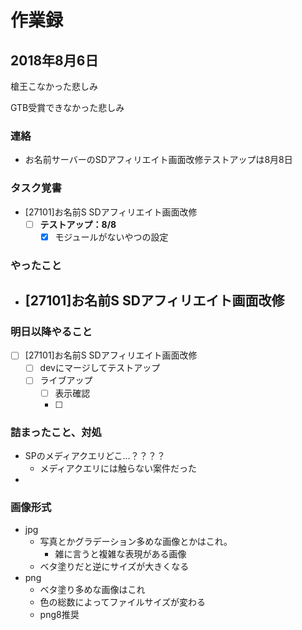 # 作業録  
## 2018年8月6日 
槍王こなかった悲しみ

GTB受賞できなかった悲しみ

### 連絡
- お名前サーバーのSDアフィリエイト画面改修テストアップは8月8日

### タスク覚書
- [27101]お名前S SDアフィリエイト画面改修
	- [ ] **テストアップ：8/8**
		- [x] モジュールがないやつの設定

### やったこと 
-  [27101]お名前S SDアフィリエイト画面改修
	- 

### 明日以降やること
- [ ] [27101]お名前S SDアフィリエイト画面改修
	- [ ] devにマージしてテストアップ
	- [ ] ライブアップ
		- [ ] 表示確認
		- [ ] 


### 詰まったこと、対処
- SPのメディアクエリどこ…？？？？
	- メディアクエリには触らない案件だった
- 


### 画像形式
- jpg
	- 写真とかグラデーション多めな画像とかはこれ。
		- 雑に言うと複雑な表現がある画像
	- ベタ塗りだと逆にサイズが大きくなる
- png
	- ベタ塗り多めな画像はこれ
	- 色の総数によってファイルサイズが変わる
	- png8推奨